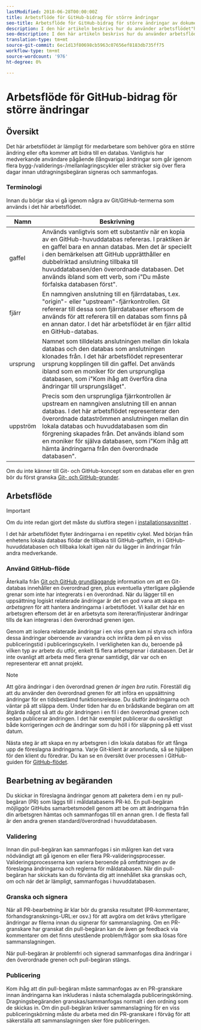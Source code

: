 ```yaml
---
lastModified: 2018-06-28T00:00:00Z
title: Arbetsflöde för GitHub-bidrag för större ändringar
seo-title: Arbetsflöde för GitHub-bidrag för större ändringar av dokumentationen för Adobe
description: I den här artikeln beskrivs hur du använder arbetsflödet"huvudmedverkande" för att göra bidrag till Adobe-dokumentation.
seo-description: I den här artikeln beskrivs hur du använder arbetsflödet"huvudmedverkande" för att göra bidrag till Adobe-dokumentation.
translation-type: tm+mt
source-git-commit: 6ec1d13f80698cb5963c07656ef8183db735ff75
workflow-type: tm+mt
source-wordcount: '976'
ht-degree: 0%

---
```



# Arbetsflöde för GitHub-bidrag för större ändringar

<!--
>[!IMPORTANT]
>All repositories that publish to docs.adobe.com have adopted the [Adobe Open Source Code of Conduct](../../code-of-conduct.md) or the [.NET Foundation Code of Conduct](https://dotnetfoundation.org/code-of-conduct). For more information, see the [Contributing](../../contributing.md) article.
>
> Minor corrections or clarifications to documentation and code examples in public repositories are covered by the [Adobe Documentation Terms of Use](https://www.adobe.com/legal/terms.html). New or significant changes generate a comment in the pull request, asking you to submit an online Contribution License Agreement (CLA) if you are not an employee of Adobe. We need you to complete the online form before we can review or accept your pull request.
--->

## Översikt

Det här arbetsflödet är lämpligt för medarbetare som behöver göra en större ändring eller ofta kommer att bidra till en databas. Vanligtvis har medverkande användare pågående (långvariga) ändringar som går igenom flera bygg-/validerings-/mellanlagringscykler eller sträcker sig över flera dagar innan utdragningsbegäran signeras och sammanfogas.

### Terminologi

Innan du börjar ska vi gå igenom några av Git/GitHub-termerna som används i det här arbetsflödet.

| Namn | Beskrivning |
|-----------|-------------|
| gaffel | Används vanligtvis som ett substantiv när en kopia av en GitHub-huvuddatabas refereras. I praktiken är en gaffel bara en annan databas. Men det är speciellt i den bemärkelsen att GitHub upprätthåller en dubbelriktad anslutning tillbaka till huvuddatabasen/den överordnade databasen. Det används ibland som ett verb, som i&quot;Du måste förfalska databasen först&quot;. |
| fjärr | En namngiven anslutning till en fjärrdatabas, t.ex. &quot;origin&quot;- eller &quot;upstream&quot;-fjärrkontrollen. Git refererar till dessa som fjärrdatabaser eftersom de används för att referera till en databas som finns på en annan dator. I det här arbetsflödet är en fjärr alltid en GitHub-databas. |
| ursprung | Namnet som tilldelats anslutningen mellan din lokala databas och den databas som anslutningen klonades från. I det här arbetsflödet representerar ursprung kopplingen till din gaffel. Det används ibland som en moniker för den ursprungliga databasen, som i&quot;Kom ihåg att överföra dina ändringar till ursprungsläget&quot;. |
| uppström | Precis som den ursprungliga fjärrkontrollen är upstream en namngiven anslutning till en annan databas. I det här arbetsflödet representerar den överordnade dataströmmen anslutningen mellan din lokala databas och huvuddatabasen som din förgrening skapades från. Det används ibland som en moniker för själva databasen, som i&quot;Kom ihåg att hämta ändringarna från den överordnade databasen&quot;. |

Om du inte känner till Git- och GitHub-koncept som en databas eller en gren bör du först granska [Git- och GitHub-grunder](git-fundamentals.md).

## Arbetsflöde

>[!IMPORTANT]
> Om du inte redan gjort det måste du slutföra stegen i [installationsavsnittet](github-signup.md) .

I det här arbetsflödet flyter ändringarna i en repetitiv cykel. Med början från enhetens lokala databas flödar de tillbaka till GitHub-gaffeln, in i GitHub-huvuddatabasen och tillbaka lokalt igen när du lägger in ändringar från andra medverkande.

### Använd GitHub-flöde

Återkalla från [Git och GitHub grundläggande](git-fundamentals.md) information om att en Git-databas innehåller en överordnad gren, plus eventuella ytterligare pågående grenar som inte har integrerats i en överordnad. När du lägger till en uppsättning logiskt relaterade ändringar är det en god vana att skapa en *arbetsgren* för att hantera ändringarna i arbetsflödet. Vi kallar det här en arbetsgren eftersom det är en arbetsyta som itererar/finjusterar ändringar tills de kan integreras i den överordnad grenen igen.

Genom att isolera relaterade ändringar i en viss gren kan ni styra och införa dessa ändringar oberoende av varandra och inrikta dem på en viss publiceringstid i publiceringscykeln. I verkligheten kan du, beroende på vilken typ av arbete du utför, enkelt få flera arbetsgrenar i databasen. Det är inte ovanligt att arbeta med flera grenar samtidigt, där var och en representerar ett annat projekt.

>[!NOTE]
>
>Att göra ändringar i den överordnad grenen *är ingen bra rutin*. Föreställ dig att du använder den överordnad grenen för att införa en uppsättning ändringar för en tidsbestämd funktionsrelease. Du slutför ändringarna och väntar på att släppa dem. Under tiden har du en brådskande begäran om att åtgärda något så att du gör ändringen i en fil i den överordnad grenen och sedan publicerar ändringen. I det här exemplet publicerar du oavsiktligt både korrigeringen *och* de ändringar som du höll i för släppning på ett visst datum.

Nästa steg är att skapa en ny arbetsgren i din lokala databas för att fånga upp de föreslagna ändringarna. Varje Git-klient är annorlunda, så se hjälpen för den klient du föredrar. Du kan se en översikt över processen i GitHub-guiden för [GitHub-flödet](https://guides.github.com/introduction/flow/).

## Bearbetning av begäranden

Du skickar in föreslagna ändringar genom att paketera dem i en ny pull-begäran (PR) som läggs till i måldatabasens PR-kö. En pull-begäran möjliggör GitHubs samarbetsmodell genom att be om att ändringarna från din arbetsgren hämtas och sammanfogas till en annan gren. I de flesta fall är den andra grenen standard/överordnad i huvuddatabasen.

### Validering

Innan din pull-begäran kan sammanfogas i sin målgren kan det vara nödvändigt att gå igenom en eller flera PR-valideringsprocesser. Valideringsprocesserna kan variera beroende på omfattningen av de föreslagna ändringarna och reglerna för måldatabasen. När din pull-begäran har skickats kan du förvänta dig att innehållet ska granskas och, om och när det är lämpligt, sammanfogas i huvuddatabasen.

### Granska och signera

När all PR-bearbetning är klar bör du granska resultatet (PR-kommentarer, förhandsgransknings-URL:er osv.) för att avgöra om det krävs ytterligare ändringar av filerna innan du signerar för sammanslagning. Om en PR-granskare har granskat din pull-begäran kan de även ge feedback via kommentarer om det finns utestående problem/frågor som ska lösas före sammanslagningen.

När pull-begäran är problemfri och signerad sammanfogas dina ändringar i den överordnade grenen och pull-begäran stängs.

### Publicering

Kom ihåg att din pull-begäran måste sammanfogas av en PR-granskare innan ändringarna kan inkluderas i nästa schemalagda publiceringskörning. Dragningsbegäranden granskas/sammanfogas normalt i den ordning som de skickas in. Om din pull-begäran kräver sammanslagning för en viss publiceringskörning måste du arbeta med din PR-granskare i förväg för att säkerställa att sammanslagningen sker före publiceringen.
